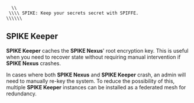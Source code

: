 ```text
  \\ 
 \\\\ SPIKE: Keep your secrets secret with SPIFFE.
\\\\\\
```

## SPIKE Keeper

**SPIKE Keeper** caches the **SPIKE Nexus**' root encryption key. This is useful 
when you need to recover state without requiring manual intervention if 
**SPIKE Nexus** crashes.

In cases where both **SPIKE Nexus** and **SPIKE Keeper** crash, an admin will 
need to manually re-key the system. To reduce the possibility of this, multiple 
**SPIKE Keeper** instances can be installed as a federated mesh for redundancy.